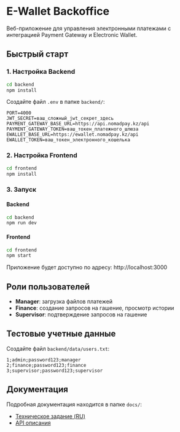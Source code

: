# E-Wallet Backoffice

Веб-приложение для управления электронными платежами с интеграцией Payment Gateway и Electronic Wallet.

## Быстрый старт

### 1. Настройка Backend

```bash
cd backend
npm install
```

Создайте файл `.env` в папке `backend/`:

```env
PORT=4000
JWT_SECRET=ваш_сложный_jwt_секрет_здесь
PAYMENT_GATEWAY_BASE_URL=https://api.nomadpay.kz/api
PAYMENT_GATEWAY_TOKEN=ваш_токен_платежного_шлюза
EWALLET_BASE_URL=https://ewallet.nomadpay.kz/api
EWALLET_TOKEN=ваш_токен_электронного_кошелька
```

### 2. Настройка Frontend

```bash
cd frontend
npm install
```

### 3. Запуск

#### Backend
```bash
cd backend
npm run dev
```

#### Frontend
```bash
cd frontend
npm start
```

Приложение будет доступно по адресу: http://localhost:3000

## Роли пользователей

- **Manager**: загрузка файлов платежей
- **Finance**: создание запросов на гашение, просмотр истории
- **Supervisor**: подтверждение запросов на гашение

## Тестовые учетные данные

Создайте файл `backend/data/users.txt`:

```
1;admin;password123;manager
2;finance;password123;finance
3;supervisor;password123;supervisor
```

## Документация

Подробная документация находится в папке `docs/`:
- [Техническое задание (RU)](docs/technical_specification_ru.md)
- [API описания](docs/paygw_api_descriptions_ru.md)
